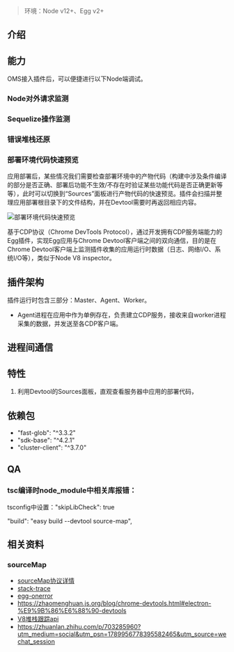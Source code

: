 > 环境：Node v12+、Egg v2+
## 介绍


## 能力

OMS接入插件后，可以便捷进行以下Node端调试。
### Node对外请求监测

### Sequelize操作监测
### 错误堆栈还原

### 部署环境代码快速预览

应用部署后，某些情况我们需要检查部署环境中的产物代码（构建中涉及条件编译的部分是否正确、部署后功能不生效/不存在时验证某些功能代码是否正确更新等等），此时可以切换到“Sources”面板进行产物代码的快速预览。插件会扫描并整理应用部署根目录下的文件结构，并在Devtool需要时再返回相应内容。

![部署环境代码快速预览](https://res.jscssfunny.com/fe/appcreator/asset/material/1720971366160-erm-1.png?x-oss-process=style/hq)






基于CDP协议（Chrome DevTools Protocol），通过开发拥有CDP服务端能力的Egg插件，实现Egg应用与Chrome Devtool客户端之间的双向通信，目的是在Chrome Devtool客户端上监测插件收集的应用运行时数据（日志、网络I/O、系统I/O等），类似于Node V8 inspector。

## 插件架构

插件运行时包含三部分：Master、Agent、Worker。
- Agent进程在应用中作为单例存在，负责建立CDP服务，接收来自worker进程采集的数据，并发送至各CDP客户端。
## 进程间通信


## 特性
1. 利用Devtool的Sources面板，直观查看服务器中应用的部署代码，


## 依赖包

- "fast-glob": "^3.3.2"
- "sdk-base": "^4.2.1"
- "cluster-client": "^3.7.0"
## QA
### tsc编译时node_module中相关库报错：
tsconfig中设置："skipLibCheck": true


"build": "easy build --devtool source-map",

## 相关资料

### sourceMap
- [sourceMap协议详情](https://sourcemaps.info/spec.html#h.lmz475t4mvbx)
- [stack-trace](https://www.npmjs.com/package/stack-trace)
- [egg-onerror](https://github.com/eggjs/egg-onerror/blob/master/lib/error_view.js)
- https://zhaomenghuan.js.org/blog/chrome-devtools.html#electron-%E9%9B%86%E6%88%90-devtools
- [V8堆栈跟踪api](https://v8.dev/docs/stack-trace-api)
- https://zhuanlan.zhihu.com/p/703285960?utm_medium=social&utm_psn=1789956778395582465&utm_source=wechat_session